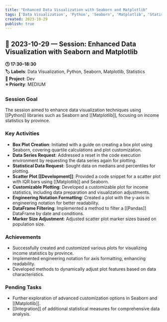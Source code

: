 ```yaml
---
title: "Enhanced Data Visualization with Seaborn and Matplotlib"
tags: ['Data Visualization', 'Python', 'Seaborn', 'Matplotlib', 'Statistics']
created: 2023-10-29
publish: true
---
```


## 📅 2023-10-29 — Session: Enhanced Data Visualization with Seaborn and Matplotlib

**🕒 17:30–18:30**  
**🏷️ Labels**: Data Visualization, Python, Seaborn, Matplotlib, Statistics  
**📂 Project**: Dev  
**⭐ Priority**: MEDIUM  


### Session Goal
The session aimed to enhance data visualization techniques using [[Python]] libraries such as Seaborn and [[Matplotlib]], focusing on income statistics by province.

### Key Activities
- **Box Plot Creation**: Initiated with a guide on creating a box plot using Seaborn, covering quartile calculations and plot customization.
- **Data Series Request**: Addressed a reset in the code execution environment by requesting the data series again for plotting.
- **Statistical Data Request**: Sought data on medians and percentiles for plotting.
- **Scatter Plot [[Development]]**: Provided a code snippet for a scatter plot with IQR bars using [[Matplotlib]] and Seaborn.
- **Customizable Plotting**: Developed a customizable plot for income statistics, including data preparation and visualization adjustments.
- **Engineering Notation Formatting**: Created a plot with the y-axis in engineering notation for better readability.
- **DataFrame Filtering**: Implemented a method to filter a [[Pandas]] DataFrame by date and conditions.
- **Marker Size Adjustment**: Adjusted scatter plot marker sizes based on population size.

### Achievements
- Successfully created and customized various plots for visualizing income statistics by province.
- Implemented engineering notation for axis formatting, enhancing readability.
- Developed methods to dynamically adjust plot features based on data characteristics.

### Pending Tasks
- Further exploration of advanced customization options in Seaborn and [[Matplotlib]].
- [[Integration]] of additional statistical measures for comprehensive data analysis.
